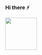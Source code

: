 ### Hi there ⚡
<div id="header" align="left">
  <img src="https://media.giphy.com/media/PPgZCwZPKrLcw75EG1/giphy.gif" width="100"/>
</div>
